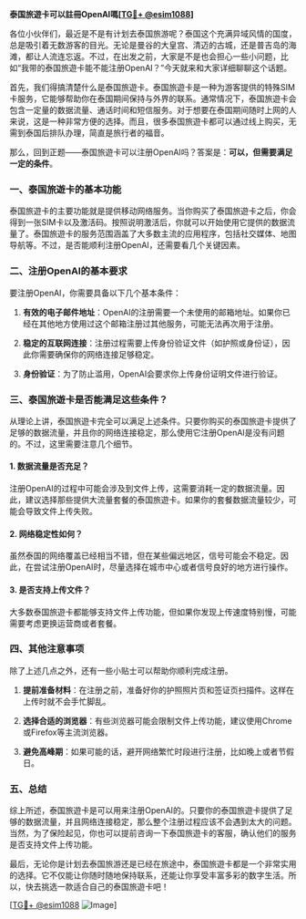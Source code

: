 **泰国旅遊卡可以註冊OpenAI嗎[[TG💪+ @esim1088](https://t.me/s/esim1088)]**

各位小伙伴们，最近是不是有计划去泰国旅游呢？泰国这个充满异域风情的国度，总是吸引着无数游客的目光。无论是曼谷的大皇宫、清迈的古城，还是普吉岛的海滩，都让人流连忘返。不过，在出发之前，大家是不是也会担心一些小问题，比如“我带的泰国旅遊卡能不能注册OpenAI？”今天就来和大家详细聊聊这个话题。

首先，我们得搞清楚什么是泰国旅遊卡。泰国旅遊卡是一种为游客提供的特殊SIM卡服务，它能够帮助你在泰国期间保持与外界的联系。通常情况下，泰国旅遊卡会包含一定量的数据流量、通话时间和短信服务。对于想要在泰国期间随时上网的人来说，这是一种非常方便的选择。而且，很多泰国旅遊卡都可以通过线上购买，无需到泰国后排队办理，简直是旅行者的福音。

那么，回到正题——泰国旅遊卡可以注册OpenAI吗？答案是：**可以，但需要满足一定的条件**。

### 一、泰国旅遊卡的基本功能

泰国旅遊卡的主要功能就是提供移动网络服务。当你购买了泰国旅遊卡之后，你会得到一张SIM卡以及激活码。按照说明激活后，你就可以开始使用它提供的数据流量了。泰国旅遊卡的服务范围涵盖了大多数主流的应用程序，包括社交媒体、地图导航等。不过，是否能顺利注册OpenAI，还需要看几个关键因素。

### 二、注册OpenAI的基本要求

要注册OpenAI，你需要具备以下几个基本条件：

1. **有效的电子邮件地址**：OpenAI的注册需要一个未使用的邮箱地址。如果你已经在其他地方使用过这个邮箱注册过其他服务，可能无法再次用于注册。
   
2. **稳定的互联网连接**：注册过程需要上传身份验证文件（如护照或身份证），因此你需要确保你的网络连接足够稳定。

3. **身份验证**：为了防止滥用，OpenAI会要求你上传身份证明文件进行验证。

### 三、泰国旅遊卡是否能满足这些条件？

从理论上讲，泰国旅遊卡完全可以满足上述条件。只要你购买的泰国旅遊卡提供了足够的数据流量，并且你的网络连接稳定，那么使用它注册OpenAI是没有问题的。不过，这里需要注意几个细节。

#### 1. 数据流量是否充足？

注册OpenAI的过程中可能会涉及到文件上传，这需要消耗一定的数据流量。因此，建议选择那些提供大流量套餐的泰国旅遊卡。如果你的套餐数据流量较少，可能会导致文件上传失败。

#### 2. 网络稳定性如何？

虽然泰国的网络覆盖已经相当不错，但在某些偏远地区，信号可能会不稳定。因此，在尝试注册OpenAI时，尽量选择在城市中心或者信号良好的地方进行操作。

#### 3. 是否支持上传文件？

大多数泰国旅遊卡都能够支持文件上传功能，但如果你发现上传速度特别慢，可能需要考虑更换运营商或者套餐。

### 四、其他注意事项

除了上述几点之外，还有一些小贴士可以帮助你顺利完成注册。

1. **提前准备材料**：在注册之前，准备好你的护照照片页和签证页扫描件。这样在上传时就不会手忙脚乱。

2. **选择合适的浏览器**：有些浏览器可能会限制文件上传功能，建议使用Chrome或Firefox等主流浏览器。

3. **避免高峰期**：如果可能的话，避开网络繁忙时段进行注册，比如晚上或者节假日。

### 五、总结

综上所述，泰国旅遊卡是可以用来注册OpenAI的。只要你的泰国旅遊卡提供了足够的数据流量，并且网络连接稳定，那么整个注册过程应该不会遇到太大的问题。当然，为了保险起见，你也可以提前咨询一下泰国旅遊卡的客服，确认他们的服务是否支持文件上传功能。

最后，无论你是计划去泰国旅游还是已经在旅途中，泰国旅遊卡都是一个非常实用的选择。它不仅能让你随时随地保持联系，还能让你享受丰富多彩的数字生活。所以，快去挑选一款适合自己的泰国旅遊卡吧！

[[TG💪+ @esim1088](https://t.me/s/esim1088) ![Image](https://i.postimg.cc/4NQfJmqS/Snipaste-2025-05-13-00-14-12.png)]